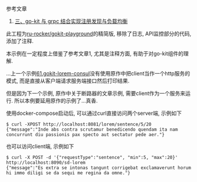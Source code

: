 参考文章

1. [三、go-kit 与 grpc 结合实现注册发现与负载均衡](https://hacpai.com/article/1524894068545)

此工程为[ru-rocker/gokit-playground](https://github.com/ru-rocker/gokit-playground/tree/master/lorem-consul)的精简版, 移除了日志, API监控部分的代码, 添加了注释.

本示例在一定程度上借鉴了参考文章1, 尤其是注释方面, 有助于对go-kit组件的理解.

...上一个示例[61.gokit-lorem-consul]()没有使用原作中把client当作一个http服务的模式, 而是直接从客户端请求服务端接口然后打印结果. 

但是因为下一个示例, 原作中关于断路器的文章示例, 需要client作为一个服务来运行. 所以本例要延用原作的示例了...真香.

使用docker-compose启动后, 可以通过curl直接访问两个server端, 示例如下

```
$ curl -XPOST http://localhost:8081/lorem/sentence/5/20
{"message":"Inde abs contra scrutamur benedicendo quendam ita nam concurrunt diu passionis pax specto aut sectatur pede aer."}
```

也可以访问client端, 示例如下

```
$ curl -X POST -d '{"requestType":"sentence", "min":5, "max":20}' http://localhost:8090/sd-lorem
{"message":"Es extra se intonas tangunt corrigebat exclamaverunt horum hi immo diligi se da sequi me regina da omne."}
```
